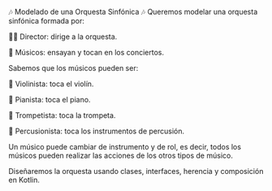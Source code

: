 🎶 Modelado de una Orquesta Sinfónica 🎶
Queremos modelar una orquesta sinfónica formada por:

👨‍🏫 Director: dirige a la orquesta.

🎵 Músicos: ensayan y tocan en los conciertos.

Sabemos que los músicos pueden ser:

🎻 Violinista: toca el violín.

🎹 Pianista: toca el piano.

🎺 Trompetista: toca la trompeta.

🥁 Percusionista: toca los instrumentos de percusión.

Un músico puede cambiar de instrumento y de rol, es decir, todos los músicos pueden realizar las acciones de los otros tipos de músico.

Diseñaremos la orquesta usando clases, interfaces, herencia y composición en Kotlin.
